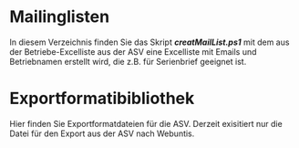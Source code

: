 # Mailinglisten
In diesem Verzeichnis finden Sie das Skript ***creatMailList.ps1*** mit dem aus der Betriebe-Excelliste aus der ASV eine Excelliste mit Emails und Betriebnamen erstellt wird, die z.B. für Serienbrief geeignet ist.

# Exportformatibibliothek
Hier finden Sie Exportformatdateien für die ASV. Derzeit exisitiert nur die Datei für den Export aus der ASV nach Webuntis.
